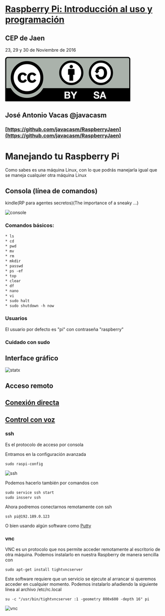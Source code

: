 # [Raspberry Pi: Introducción al uso y programación](http://www.juntadeandalucia.es/educacion/portals/web/cep-jaen/index.php/es-ES/formacion/convocatorias/771-abierto-plazo-de-inscripcion-a-la-actividad-raspberry-pi-introduccion-al-uso-y-programacion-162319ge102)

## CEP de Jaen

23, 29 y 30 de Noviembre de 2016

![CC](./images/Licencia_CC.png)
## José Antonio Vacas  @javacasm

### [https://github.com/javacasm/RaspberryJaen](https://github.com/javacasm/RaspberryJaen)

# Manejando tu Raspberry Pi

Como sabes es una máquina Linux, con lo que podrás manejarla igual que se maneja cualquier otra máquina Linux



## Consola (línea de comandos)

kindle(RP para agentes secretos)(The importance of a sneaky ...)

![console](./imagenes/console.png)

### Comandos básicos:

	* ls
	* cd
	* pwd
	* mv
	* rm
	* mkdir
	* passwd
	* ps -ef
	* top
	* clear
	* df
	* nano
	* vi
	* sudo halt
	* sudo shutdown -h now

### Usuarios

El usuario por defecto es "pi" con contraseña "raspberry"

### Cuidado con sudo

## Interface gráfico

![statx](./imagenes/raspX.png)

## Acceso remoto

## [Conexión directa](./conexionDirecta.md)

## [Control con voz](./controlVoz.md)

### ssh

Es el protocolo de acceso por consola

Entramos en la configuración avanzada

	sudo raspi-config

![ssh](./imagenes/ssh.png)

Podemos hacerlo también por comandos con

	sudo service ssh start
	sudo insserv ssh

Ahora podremos conectarnos remotamente con ssh

	ssh pi@192.189.0.123

O bien usando algún software como [Putty](http://www.chiark.greenend.org.uk/~sgtatham/putty/download.html)


### vnc

VNC es un protocolo que nos permite acceder remotamente al escritorio de otra máquina. Podemos instalarlo en nuestra Raspberry de manera sencilla con

	sudo apt-get install tightvncserver

Este software requiere que un servicio se ejecute al arrancar si queremos acceder en cualquier momento. Podemos instalarlo añadiendo la siguiente línea al archivo /etc/rc.local


	su -c "/usr/bin/tightvncserver :1 -geometry 800x600 -depth 16" pi

![vnc](./imagenes/vnc.png)
